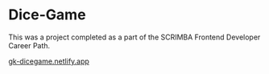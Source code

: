 # Dice-Game

This was a project completed as a part of the SCRIMBA Frontend Developer Career Path.

[gk-dicegame.netlify.app](https://gk-dicegame.netlify.app/)
